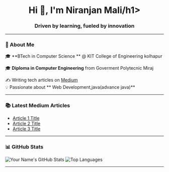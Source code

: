<h1 align="center">Hi 👋, I'm Niranjan Mali/h1>
<h3 align="center">Driven by learning, fueled by innovation</h3>

---

### 🚀 About Me  
🎓 **BTech in Computer Science ** @ KIT College of Engineering kolhapur 

🎓 **Diploma in Computer Engineering** from Goverment Polytecnic Miraj

✍️ Writing tech articles on [Medium](https://medium.com/@yourusername)  
💡 Passionate about ** Web Development,java(advance java)**  


---

### 📚 Latest Medium Articles  
- [Article 1 Title](https://link-to-article)
- [Article 2 Title](https://link-to-article)
- [Article 3 Title](https://link-to-article)

---

### 📊 GitHub Stats  
![Your Name's GitHub Stats](https://github-readme-stats.vercel.app/api?username=yourusername&show_icons=true&theme=radical)
![Top Languages](https://github-readme-stats.vercel.app/api/top-langs/?username=yourusername&layout=compact&theme=radical)

---
